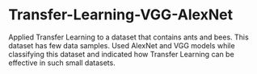 # Transfer-Learning-VGG-AlexNet

Applied Transfer Learning to a dataset that contains ants and bees. This dataset has few data samples. Used 
AlexNet and VGG models while classifying this dataset and indicated how Transfer Learning can be effective 
in such small datasets. 
